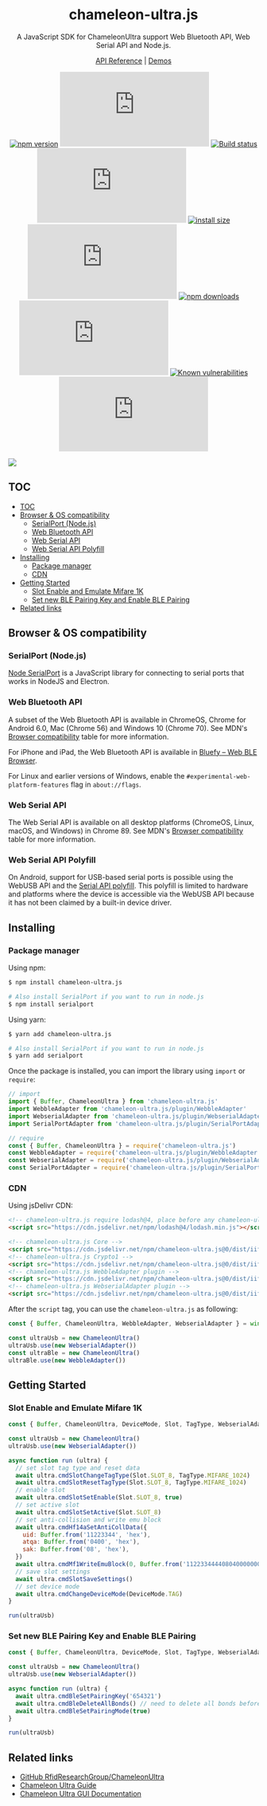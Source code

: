<div align="center">

<h1>chameleon-ultra.js</h1>

<p>A JavaScript SDK for ChameleonUltra support Web Bluetooth API, Web Serial API and Node.js.</p>

[API Reference](https://taichunmin.idv.tw/chameleon-ultra.js/docs/) | [Demos](https://github.com/taichunmin/chameleon-ultra.js/blob/master/pages/demos.md)

[![npm version](https://img.shields.io/npm/v/chameleon-ultra.js.svg?logo=npm)](https://www.npmjs.org/package/chameleon-ultra.js)
[![jsdelivr hits](https://img.shields.io/jsdelivr/npm/hm/chameleon-ultra.js?logo=jsdelivr)](https://www.jsdelivr.com/package/npm/chameleon-ultra.js)
[![Build status](https://img.shields.io/github/actions/workflow/status/taichunmin/chameleon-ultra.js/ci.yml?branch=master)](https://github.com/taichunmin/chameleon-ultra.js/actions/workflows/ci.yml)
[![Coverage Status](https://img.shields.io/coverallsCoverage/github/taichunmin/chameleon-ultra.js?branch=master)](https://coveralls.io/github/taichunmin/chameleon-ultra.js?branch=master)
[![install size](https://img.shields.io/badge/dynamic/json?url=https://packagephobia.com/v2/api.json?p=chameleon-ultra.js&query=$.install.pretty&label=install%20size)](https://packagephobia.now.sh/result?p=chameleon-ultra.js)
[![npm bundle size](https://img.shields.io/bundlephobia/minzip/chameleon-ultra.js)](https://bundlephobia.com/package/chameleon-ultra.js@latest)
[![npm downloads](https://img.shields.io/npm/dm/chameleon-ultra.js.svg)](https://npm-stat.com/charts.html?package=chameleon-ultra.js)
[![GitHub contributors](https://img.shields.io/github/contributors/taichunmin/chameleon-ultra.js)](https://github.com/taichunmin/chameleon-ultra.js/graphs/contributors)
[![Known vulnerabilities](https://snyk.io/test/npm/chameleon-ultra.js/badge.svg)](https://snyk.io/test/npm/chameleon-ultra.js)
[![MIT License](https://img.shields.io/github/license/taichunmin/chameleon-ultra.js)](https://github.com/taichunmin/chameleon-ultra.js/blob/master/LICENSE)

</div>

![](https://i.imgur.com/bWJGSGq.png)

## TOC

- [TOC](#toc)
- [Browser \& OS compatibility](#browser--os-compatibility)
  - [SerialPort (Node.js)](#serialport-nodejs)
  - [Web Bluetooth API](#web-bluetooth-api)
  - [Web Serial API](#web-serial-api)
  - [Web Serial API Polyfill](#web-serial-api-polyfill)
- [Installing](#installing)
  - [Package manager](#package-manager)
  - [CDN](#cdn)
- [Getting Started](#getting-started)
  - [Slot Enable and Emulate Mifare 1K](#slot-enable-and-emulate-mifare-1k)
  - [Set new BLE Pairing Key and Enable BLE Pairing](#set-new-ble-pairing-key-and-enable-ble-pairing)
- [Related links](#related-links)

## Browser & OS compatibility

### SerialPort (Node.js)

[Node SerialPort](https://serialport.io/docs/) is a JavaScript library for connecting to serial ports that works in NodeJS and Electron.

### Web Bluetooth API

A subset of the Web Bluetooth API is available in ChromeOS, Chrome for Android 6.0, Mac (Chrome 56) and Windows 10 (Chrome 70). See MDN's [Browser compatibility](https://developer.mozilla.org/docs/Web/API/Web_Bluetooth_API#Browser_compatibility) table for more information.

For iPhone and iPad, the Web Bluetooth API is available in [Bluefy – Web BLE Browser](https://apps.apple.com/app/bluefy-web-ble-browser/id1492822055).

For Linux and earlier versions of Windows, enable the `#experimental-web-platform-features` flag in `about://flags`.

### Web Serial API

The Web Serial API is available on all desktop platforms (ChromeOS, Linux, macOS, and Windows) in Chrome 89. See MDN's [Browser compatibility](https://developer.mozilla.org/docs/Web/API/Serial#browser_compatibility) table for more information.

### Web Serial API Polyfill

On Android, support for USB-based serial ports is possible using the WebUSB API and the [Serial API polyfill](https://github.com/google/web-serial-polyfill). This polyfill is limited to hardware and platforms where the device is accessible via the WebUSB API because it has not been claimed by a built-in device driver.

## Installing

### Package manager

Using npm:

```bash
$ npm install chameleon-ultra.js

# Also install SerialPort if you want to run in node.js
$ npm install serialport
```

Using yarn:

```bash
$ yarn add chameleon-ultra.js

# Also install SerialPort if you want to run in node.js
$ yarn add serialport
```

Once the package is installed, you can import the library using `import` or `require`:

```js
// import
import { Buffer, ChameleonUltra } from 'chameleon-ultra.js'
import WebbleAdapter from 'chameleon-ultra.js/plugin/WebbleAdapter'
import WebserialAdapter from 'chameleon-ultra.js/plugin/WebserialAdapter'
import SerialPortAdapter from 'chameleon-ultra.js/plugin/SerialPortAdapter'

// require
const { Buffer, ChameleonUltra } = require('chameleon-ultra.js')
const WebbleAdapter = require('chameleon-ultra.js/plugin/WebbleAdapter')
const WebserialAdapter = require('chameleon-ultra.js/plugin/WebserialAdapter')
const SerialPortAdapter = require('chameleon-ultra.js/plugin/SerialPortAdapter')
```

### CDN

Using jsDelivr CDN:

```html
<!-- chameleon-ultra.js require lodash@4, place before any chameleon-ultra libraries -->
<script src="https://cdn.jsdelivr.net/npm/lodash@4/lodash.min.js"></script>

<!-- chameleon-ultra.js Core -->
<script src="https://cdn.jsdelivr.net/npm/chameleon-ultra.js@0/dist/iife/index.min.js"></script>
<!-- chameleon-ultra.js Crypto1 -->
<script src="https://cdn.jsdelivr.net/npm/chameleon-ultra.js@0/dist/iife/Crypto1.min.js"></script>
<!-- chameleon-ultra.js WebbleAdapter plugin -->
<script src="https://cdn.jsdelivr.net/npm/chameleon-ultra.js@0/dist/iife/plugin/WebbleAdapter.min.js"></script>
<!-- chameleon-ultra.js WebserialAdapter plugin -->
<script src="https://cdn.jsdelivr.net/npm/chameleon-ultra.js@0/dist/iife/plugin/WebserialAdapter.min.js"></script>
```

After the `script` tag, you can use the `chameleon-ultra.js` as following:

```js
const { Buffer, ChameleonUltra, WebbleAdapter, WebserialAdapter } = window.ChameleonUltraJS

const ultraUsb = new ChameleonUltra()
ultraUsb.use(new WebserialAdapter())
const ultraBle = new ChameleonUltra()
ultraBle.use(new WebbleAdapter())
```

## Getting Started

### Slot Enable and Emulate Mifare 1K

```js
const { Buffer, ChameleonUltra, DeviceMode, Slot, TagType, WebserialAdapter } = window.ChameleonUltraJS

const ultraUsb = new ChameleonUltra()
ultraUsb.use(new WebserialAdapter())

async function run (ultra) {
  // set slot tag type and reset data
  await ultra.cmdSlotChangeTagType(Slot.SLOT_8, TagType.MIFARE_1024)
  await ultra.cmdSlotResetTagType(Slot.SLOT_8, TagType.MIFARE_1024)
  // enable slot
  await ultra.cmdSlotSetEnable(Slot.SLOT_8, true)
  // set active slot
  await ultra.cmdSlotSetActive(Slot.SLOT_8)
  // set anti-collision and write emu block
  await ultra.cmdHf14aSetAntiCollData({
    uid: Buffer.from('11223344', 'hex'), 
    atqa: Buffer.from('0400', 'hex'), 
    sak: Buffer.from('08', 'hex'),
  })
  await ultra.cmdMf1WriteEmuBlock(0, Buffer.from('11223344440804000000000000000000', 'hex'))
  // save slot settings
  await ultra.cmdSlotSaveSettings()
  // set device mode
  await ultra.cmdChangeDeviceMode(DeviceMode.TAG)
}

run(ultraUsb)
```

### Set new BLE Pairing Key and Enable BLE Pairing

```js
const { Buffer, ChameleonUltra, DeviceMode, Slot, TagType, WebserialAdapter } = window.ChameleonUltraJS

const ultraUsb = new ChameleonUltra()
ultraUsb.use(new WebserialAdapter())

async function run (ultra) {
  await ultra.cmdBleSetPairingKey('654321')
  await ultra.cmdBleDeleteAllBonds() // need to delete all bonds before change pairing mode
  await ultra.cmdBleSetPairingMode(true)
}

run(ultraUsb)
```

## Related links

- [GitHub RfidResearchGroup/ChameleonUltra](https://github.com/RfidResearchGroup/ChameleonUltra)
- [Chameleon Ultra Guide](https://chameleonultra.com/docs)
- [Chameleon Ultra GUI Documentation](https://docs.chameleonultragui.dev/)

